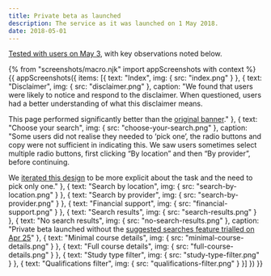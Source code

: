 ```yaml
---
title: Private beta as launched
description: The service as it was launched on 1 May 2018.
date: 2018-05-01
---
```

[Tested with users on May 3](/find-teacher-training/private-beta/user-research-may-3), with key observations noted below.

{% from "screenshots/macro.njk" import appScreenshots with context %}
{{ appScreenshots({
  items: [{
    text: "Index",
    img: { src: "index.png" }
  }, {
    text: "Disclaimer",
    img: { src: "disclaimer.png" },
    caption: "We found that users were likely to notice and respond to the disclaimer. When questioned, users had a better understanding of what this disclaimer means.

This page performed significantly better than the [original banner](/find-teacher-training/private-beta/user-research-apr-25#search-results)."
  }, {
    text: "Choose your search",
    img: { src: "choose-your-search.png" },
    caption: "Some users did not realise they needed to ‘pick one’, the radio buttons and copy were not sufficient in indicating this. We saw users sometimes select multiple radio buttons, first clicking “By location” and then “By provider”, before continuing.

We [iterated this design](/find-teacher-training/private-beta/iteration-may-15) to be more explicit about the task and the need to pick only one."
  }, {
    text: "Search by location",
    img: { src: "search-by-location.png" }
  }, {
    text: "Search by provider",
    img: { src: "search-by-provider.png" }
  }, {
    text: "Financial support",
    img: { src: "financial-support.png" }
  }, {
    text: "Search results",
    img: { src: "search-results.png" }
  }, {
    text: "No search results",
    img: { src: "no-search-results.png" },
    caption: "Private beta launched without the [suggested searches feature trialled on Apr 25](/find-teacher-training/private-beta/user-research-apr-25)"
  }, {
    text: "Minimal course details",
    img: { src: "minimal-course-details.png" }
  }, {
    text: "Full course details",
    img: { src: "full-course-details.png" }
  }, {
    text: "Study type filter",
    img: { src: "study-type-filter.png" }
  }, {
    text: "Qualifications filter",
    img: { src: "qualifications-filter.png" }
  }]
}) }}
